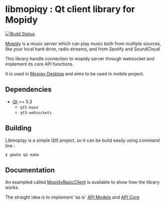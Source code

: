 # libmopiqy : Qt client library for Mopidy #

[![Build Status](https://travis-ci.org/AlexandrePTJ/libmopiqy.svg)](https://travis-ci.org/AlexandrePTJ/libmopiqy)

[Mopidy](http://www.mopidy.com/) is a music server which can play music both from multiple sources, like your local hard drive, radio streams, and from Spotify and SoundCloud.

This library handle connection to mopidy server through websocket and implement its core API functions.

It is used in [Mopiqy Desktop](https://github.com/AlexandrePTJ/mopiqy_desktop) and aims to be used in mobile project.

## Dependencies ##

- [Qt](http://qt-project.org/) >= 5.3
  - `qt5-base`
  - `qt5-websockets`

## Building ##

Libmopiqy is a simple Qt5 project, so it can be build easily using command line :

    $ qmake && make

## Documentation ##

An exampled called [MopidyBasicClient](https://github.com/AlexandrePTJ/libmopiqy/tree/master/demos/mopidybasicclient) is available to show how the library works.

The straight idea is to implement 'as is' [API Models](http://docs.mopidy.com/en/latest/api/models/) and [API Core](http://docs.mopidy.com/en/latest/api/core/)
